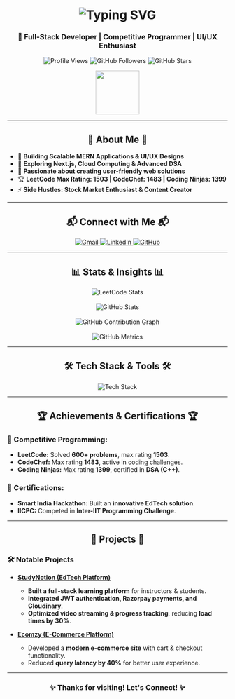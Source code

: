 <!-- HEADER -->
<h1 align="center">
  <img src="https://readme-typing-svg.herokuapp.com/?font=Orbitron&size=40&color=%23FFA500&center=true&vCenter=true&width=600&height=70&lines=Hello+World!+🌍;+I'm+Vansh+Tambi!" alt="Typing SVG" />
</h1>

<h3 align="center">🚀 Full-Stack Developer | Competitive Programmer | UI/UX Enthusiast</h3>

<p align="center">
  <img src="https://visitor-badge.laobi.icu/badge?page_id=vansh-tambi.vansh-tambi" alt="Profile Views" />
  <img src="https://img.shields.io/github/followers/vansh-tambi?color=27da6b&logo=Handshake" alt="GitHub Followers" />
  <img src="https://img.shields.io/github/stars/vansh-tambi?color=fefb7b&logo=Undertale" alt="GitHub Stars" />
</p>

<p align="center">
  <img src="https://media.giphy.com/media/IP7sarl7C5lSFCw9rG/giphy.gif" width="100px" height="100px">
</p>

---

<!-- ABOUT SECTION -->
<h2 align="center">🌟 About Me 🌟</h2>

- 🔭 **Building Scalable MERN Applications & UI/UX Designs**
- 🌱 **Exploring Next.js, Cloud Computing & Advanced DSA**
- 🎯 **Passionate about creating user-friendly web solutions**
- 🏆 **LeetCode Max Rating: 1503 | CodeChef: 1483 | Coding Ninjas: 1399**
- ⚡ **Side Hustles: Stock Market Enthusiast & Content Creator**

---

<!-- CONTACT SECTION -->
<h2 align="center">📬 Connect with Me 📬</h2>
<div align="center">
  <a href="mailto:vanshtambi@gmail.com">
    <img src="https://img.shields.io/badge/Gmail-EA4335?style=for-the-badge&logo=gmail&logoColor=white" alt="Gmail" />
  </a>
  <a href="https://www.linkedin.com/in/vansh-tambi-16773227a/" target="_blank">
    <img src="https://img.shields.io/badge/LinkedIn-0077B5?style=for-the-badge&logo=linkedin&logoColor=white" alt="LinkedIn" />
  </a>
  <a href="https://github.com/vansh-tambi" target="_blank">
    <img src="https://img.shields.io/badge/GitHub-181717?style=for-the-badge&logo=github&logoColor=white" alt="GitHub" />
  </a>
</div>

---

<!-- STATS SECTION -->
<h2 align="center">📊 Stats & Insights 📊</h2>

<div align="center">
  <!-- LeetCode Stats -->
  <img src="https://leetcard.jacoblin.cool/vanshtambi?theme=light&font=Source%20Code%20Pro&ext=heatmap" alt="LeetCode Stats" />
  <br/><br/>

  <!-- GitHub Stats -->
  <img src="https://github-readme-stats.vercel.app/api?username=vansh-tambi&show_icons=true&theme=material-palenight&border_color=61dafb&border_radius=10" alt="GitHub Stats" />
  <br/><br/>

  <!-- Contribution Graph -->
  <img src="https://github-readme-activity-graph.vercel.app/graph?username=vansh-tambi&theme=react-dark&hide_border=true&color=00d668&line=00d668&point=8b007e" alt="GitHub Contribution Graph" />
  <br/><br/>

  <!-- GitHub Metrics -->
  <img src="https://metrics.lecoq.io/vansh-tambi?template=classic&languages=1&isocalendar=1&achievements=1&notable=1&lines=1&activity=1&activity.limit=5&base=header,activity" alt="GitHub Metrics" />
</div>

---

<!-- SKILLS SECTION -->
<h2 align="center">🛠 Tech Stack & Tools 🛠</h2>

<div align="center">
  <img src="https://skillicons.dev/icons?i=react,nextjs,nodejs,express,mongodb,cpp,js,tailwind,redux,firebase,git,docker,figma,postman,latex" alt="Tech Stack" />
</div>

---

<!-- ACHIEVEMENTS -->
<h2 align="center">🏆 Achievements & Certifications 🏆</h2>

### 🏅 Competitive Programming:
- **LeetCode:** Solved **600+ problems**, max rating **1503**.
- **CodeChef:** Max rating **1483**, active in coding challenges.
- **Coding Ninjas:** Max rating **1399**, certified in **DSA (C++)**.

### 📜 Certifications:
- **Smart India Hackathon:** Built an **innovative EdTech solution**.
- **IICPC:** Competed in **Inter-IIT Programming Challenge**.

---

<!-- PROJECTS -->
<h2 align="center">🚀 Projects 🚀</h2>

### 🛠 **Notable Projects**
- **[StudyNotion (EdTech Platform)](https://github.com/vansh-tambi/StudyNotion)**
  - **Built a full-stack learning platform** for instructors & students.
  - **Integrated JWT authentication, Razorpay payments, and Cloudinary**.
  - **Optimized video streaming & progress tracking**, reducing **load times by 30%**.

- **[Ecomzy (E-Commerce Platform)](https://github.com/vansh-tambi/Ecommerce-Website)**
  - Developed a **modern e-commerce site** with cart & checkout functionality.
  - Reduced **query latency by 40%** for better user experience.

---

<h3 align="center">✨ Thanks for visiting! Let's Connect! ✨</h3>
